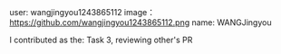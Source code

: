 user: wangjingyou1243865112 image：https://github.com/wangjingyou1243865112.png  name: WANGJingyou

I contributed as the: Task 3, reviewing other's PR
